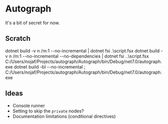 # Autograph

It's a bit of secret for now.

## Scratch

dotnet build -v n /m:1 --no-incremental  | dotnet fsi .\script.fsx
dotnet build -v n /m:1 --no-incremental --no-dependencies | dotnet fsi ..\script.fsx
C:/Users/nojaf/Projects/autograph/Autograph/bin/Debug/net7.0/autograph.exe
dotnet build -bl --no-incremental ; C:/Users/nojaf/Projects/autograph/Autograph/bin/Debug/net7.0/autograph.exe

## Ideas

- Console runner
- Setting to skip the `private` nodes?
- Documentation limitations (conditional directives)
